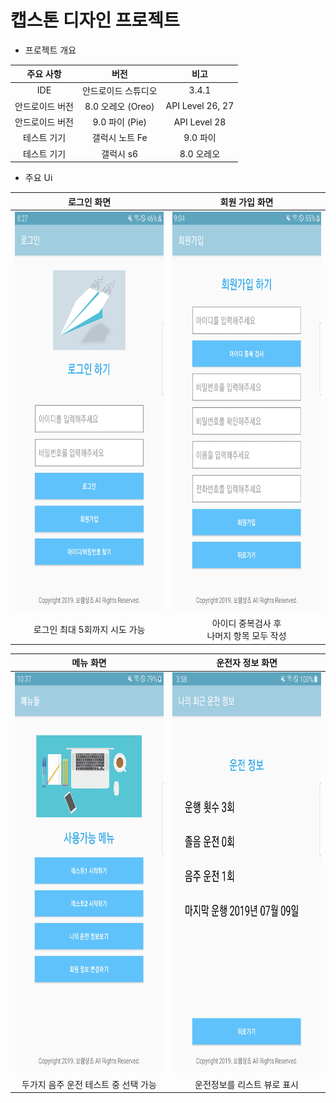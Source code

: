 # 캡스톤 디자인 프로젝트

* 프로젝트 개요

| 주요 사항 | 버전 | 비고 |
|:--------:|:--------:|:--------:|
| IDE | 안드로이드 스튜디오 | 3.4.1 |
| 안드로이드 버전 | 8.0 오레오 (Oreo) | API Level 26, 27 |
| 안드로이드 버전 | 9.0 파이 (Pie) | API Level 28 |
| 테스트 기기 | 갤럭시 노트 Fe | 9.0 파이 |
| 테스트 기기 | 갤럭시 s6 | 8.0 오레오 |

* 주요 Ui

| 로그인 화면 | 회원 가입 화면 |
| :--------: | :--------: |
|<img src="/result_images/login_page.jpg" width="360" height="640">|<img src="/result_images/register_page.jpg" width="360" height="640">|
| 로그인 최대 5회까지 시도 가능 | 아이디 중복검사 후<br> 나머지 항목 모두 작성 |

| 메뉴 화면 | 운전자 정보 화면 |
| :--------: | :--------: |
| <img src="/result_images/menu_page.jpg" width="360" height="640"> | <img src="/result_images/drive_info_page.jpg" width="360" height="640"> |
| 두가지 음주 운전 테스트 중 선택 가능 | 운전정보를 리스트 뷰로 표시 |
